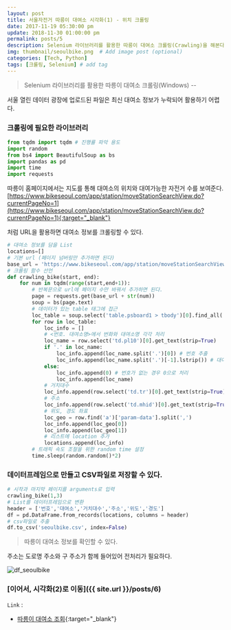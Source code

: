 ```yaml
---
layout: post
title: 서울자전거 따릉이 대여소 시각화(1) - 위치 크롤링
date: 2017-11-19 05:30:00 pm
update: 2018-11-30 01:00:00 pm
permalink: posts/5
description: Selenium 라이브러리를 활용한 따릉이 대여소 크롤링(Crawling)을 해본다.# Add post description (optional)
img: thumbnail/seoulbike.png  # Add image post (optional)
categories: [Tech, Python]
tags: [크롤링, Selenium] # add tag
---
```


> Selenium 라이브러리를 활용한 따릉이 대여소 크롤링(Windows) --

서울 열린 데이터 광장에 업로드된 파일은 최신 대여소 정보가 누락되어 활용하기 어렵다.

### 크롤링에 필요한 라이브러리

``` python
from tqdm import tqdm # 진행률 파악 용도
import random
from bs4 import BeautifulSoup as bs
import pandas as pd
import time
import requests
```

따릉이 홈페이지에서는 지도를 통해 대여소의 위치와 대여가능한 자전거 수를 보여준다.
[https://www.bikeseoul.com/app/station/moveStationSearchView.do?currentPageNo=1](https://www.bikeseoul.com/app/station/moveStationSearchView.do?currentPageNo=1){:target="_blank"}

처럼 URL을 활용하면 대여소 정보를 크롤링할 수 있다.

``` python
# 대여소 정보를 담을 List
locations=[]
# 기본 url (페이지 넘버링만 추가하면 된다)
base_url = 'https://www.bikeseoul.com/app/station/moveStationSearchView.do?currentPageNo='
# 크롤링 함수 선언
def crawling_bike(start, end):
    for num in tqdm(range(start,end+1)):
        # 반복문으로 url에 페이지 수만 바꿔서 추가하면 된다.
        page = requests.get(base_url + str(num)) 
        soup = bs(page.text)
        # 데이터가 있는 table 태그에 접근
        loc_table = soup.select('table.psboard1 > tbody')[0].find_all('tr')
        for row in loc_table:
            loc_info = []
            # <번호. 대여소명>에서 번화와 대여소명 각각 처리
            loc_name = row.select('td.pl10')[0].get_text(strip=True)
            if '.' in loc_name:
                loc_info.append(loc_name.split('.')[0]) # 번호 추출
                loc_info.append(loc_name.split('.')[-1].lstrip()) # 대여소명 추출
            else:
                loc_info.append(0) # 번호가 없는 경우 0으로 처리
                loc_info.append(loc_name)
            # 거치대수
            loc_info.append(row.select('td.tr')[0].get_text(strip=True))
            # 주소
            loc_info.append(row.select('td.mhid')[0].get_text(strip=True))
            # 위도, 경도 좌표
            loc_geo = row.find('a')['param-data'].split(',')
            loc_info.append(loc_geo[0])
            loc_info.append(loc_geo[1])
            # 리스트에 location 추가
            locations.append(loc_info)
        # 트래픽 속도 조절을 위한 random time 설정    
        time.sleep(random.random()*2)
```

### 데이터프레임으로 만들고 CSV파일로 저장할 수 있다.

``` python
# 시작과 마지막 페이지를 arguments로 입력
crawling_bike(1,3)
# List를 데이터프레임으로 변환
header = ['번호','대여소','거치대수','주소','위도','경도']
df = pd.DataFrame.from_records(locations, columns = header)
# csv파일로 추출
df.to_csv('seoulbike.csv', index=False)
```
> 따릉이 대여소 정보를 확인할 수 있다.

주소는 도로명 주소와 구 주소가 함께 들어있어 전처리가 필요하다.

![df_seoulbike]({{site.baseurl}}/assets/img/python/df_seoulbike.png)

### [이어서, 시각화(2)로 이동]({{ site.url }}/posts/6)

`Link` :

* [따릉이 대여소 조회](https://www.bikeseoul.com/app/station/moveStationSearchView.do?currentPageNo=1){:target="_blank"}
